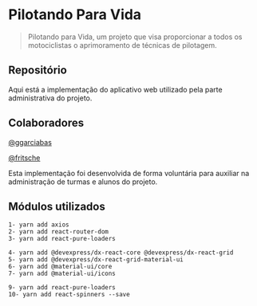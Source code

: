 # Pilotando Para Vida

> Pilotando para Vida, um projeto que visa proporcionar a todos os motociclistas o aprimoramento de técnicas de pilotagem.

## Repositório

Aqui está a implementação do aplicativo web utilizado pela parte administrativa do projeto.

## Colaboradores

[@ggarciabas](https://github.com/ggarciabas)

[@fritsche](https://github.com/fritsche)

Esta implementação foi desenvolvida de forma voluntária para auxiliar na administração de turmas e alunos do projeto.

## Módulos utilizados

```
1- yarn add axios
2- yarn add react-router-dom
3- yarn add react-pure-loaders

4- yarn add @devexpress/dx-react-core @devexpress/dx-react-grid
5- yarn add @devexpress/dx-react-grid-material-ui
6- yarn add @material-ui/core
7- yarn add @material-ui/icons

9- yarn add react-pure-loaders
10- yarn add react-spinners --save
```
